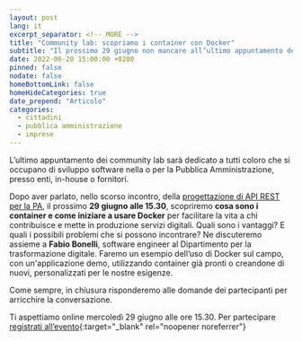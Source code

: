 ```yaml
---
layout: post
lang: it
excerpt_separator: <!-- MORE -->
title: "Community lab: scopriamo i container con Docker"
subtitle: "Il prossimo 29 giugno non mancare all’ultimo appuntamento della stagione"
date: 2022-06-20 15:00:00 +0200
pinned: false
nodate: false
homeBottomLink: false
homeHideCategories: true
date_prepend: "Articolo"
categories:
  - cittadini
  - pubblica amministrazione
  - imprese
---
```


<!-- MORE -->
L’ultimo appuntamento dei community lab sarà dedicato a tutti coloro che si occupano di sviluppo software nella o per la Pubblica Amministrazione, presso enti, in-house o fornitori.

Dopo aver parlato, nello scorso incontro, della [progettazione di API REST per la PA](https://designers.italia.it/notizie/Progettare-API-interoperabili-conformi-linee-guida-Agid/), il prossimo **29 giugno alle 15.30**, scopriremo **cosa sono i container e come iniziare a usare Docker** per facilitare la vita a chi contribuisce e mette in produzione servizi digitali. Quali sono i vantaggi? E quali i possibili problemi che si possono incontrare? Ne discuteremo assieme a **Fabio Bonelli**, software engineer al Dipartimento per la trasformazione digitale. Faremo un esempio dell’uso di Docker sul campo, con un'applicazione demo, utilizzando container già pronti o creandone di nuovi, personalizzati per le nostre esigenze.

Come sempre, in chiusura risponderemo alle domande dei partecipanti per arricchire la conversazione.  

Ti aspettiamo online mercoledì 29 giugno alle ore 15.30. Per partecipare [registrati all’evento](https://mobilizon.it/events/a3a660e6-ce1c-4080-8888-490c2ecd03f5){:target="_blank" rel="noopener noreferrer"}
